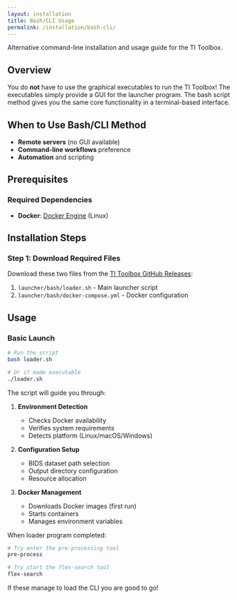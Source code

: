 ```yaml
---
layout: installation
title: Bash/CLI Usage
permalink: /installation/bash-cli/
---
```


Alternative command-line installation and usage guide for the TI Toolbox.

## Overview

You do **not** have to use the graphical executables to run the TI Toolbox! The executables simply provide a GUI for the launcher program. The bash script method gives you the same core functionality in a terminal-based interface.

## When to Use Bash/CLI Method

- **Remote servers** (no GUI available)
- **Command-line workflows** preference
- **Automation** and scripting

## Prerequisites

### Required Dependencies
- **Docker**: [Docker Engine](https://docs.docker.com/engine/install/) (Linux)


## Installation Steps

### Step 1: Download Required Files

Download these two files from the [TI Toolbox GitHub Releases](https://github.com/idossha/TI-Toolbox/releases):

1. `launcher/bash/loader.sh` - Main launcher script
2. `launcher/bash/docker-compose.yml` - Docker configuration

## Usage

### Basic Launch

```bash
# Run the script
bash loader.sh

# Or if made executable
./loader.sh
```

The script will guide you through:

1. **Environment Detection**
   - Checks Docker availability
   - Verifies system requirements
   - Detects platform (Linux/macOS/Windows)

2. **Configuration Setup**
   - BIDS dataset path selection
   - Output directory configuration
   - Resource allocation

3. **Docker Management**
   - Downloads Docker images (first run)
   - Starts containers
   - Manages environment variables

When loader program completed:

```bash
# Try enter the pre-processing tool
pre-process

# Try start the flex-search tool
flex-search
```

If these manage to load the CLI you are good to go!
